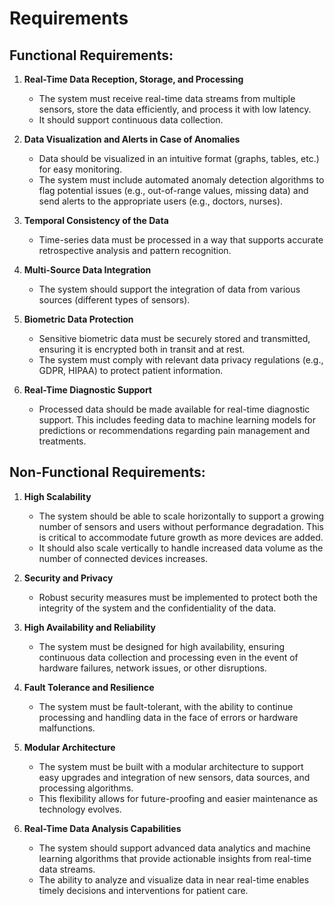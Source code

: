 # Requirements

## Functional Requirements:
1. **Real-Time Data Reception, Storage, and Processing**
   - The system must receive real-time data streams from multiple sensors, store the data efficiently, and process it with low latency. 
   - It should support continuous data collection.

2. **Data Visualization and Alerts in Case of Anomalies**
   - Data should be visualized in an intuitive format (graphs, tables, etc.) for easy monitoring.
   - The system must include automated anomaly detection algorithms to flag potential issues (e.g., out-of-range values, missing data) and send alerts to the appropriate users (e.g., doctors, nurses).

3. **Temporal Consistency of the Data**
   - Time-series data must be processed in a way that supports accurate retrospective analysis and pattern recognition.

4. **Multi-Source Data Integration**
   - The system should support the integration of data from various sources (different types of sensors).

5. **Biometric Data Protection**
   - Sensitive biometric data must be securely stored and transmitted, ensuring it is encrypted both in transit and at rest.
   - The system must comply with relevant data privacy regulations (e.g., GDPR, HIPAA) to protect patient information.
   
6. **Real-Time Diagnostic Support**
   - Processed data should be made available for real-time diagnostic support. This includes feeding data to machine learning models for predictions or recommendations regarding pain management and treatments.

## Non-Functional Requirements:

1. **High Scalability**
   - The system should be able to scale horizontally to support a growing number of sensors and users without performance degradation. This is critical to accommodate future growth as more devices are added.
   - It should also scale vertically to handle increased data volume as the number of connected devices increases.

2. **Security and Privacy**
   - Robust security measures must be implemented to protect both the integrity of the system and the confidentiality of the data.

3. **High Availability and Reliability**
   - The system must be designed for high availability, ensuring continuous data collection and processing even in the event of hardware failures, network issues, or other disruptions.

4. **Fault Tolerance and Resilience**
   - The system must be fault-tolerant, with the ability to continue processing and handling data in the face of errors or hardware malfunctions.

5. **Modular Architecture**
   - The system must be built with a modular architecture to support easy upgrades and integration of new sensors, data sources, and processing algorithms.
   - This flexibility allows for future-proofing and easier maintenance as technology evolves.

6. **Real-Time Data Analysis Capabilities**
   - The system should support advanced data analytics and machine learning algorithms that provide actionable insights from real-time data streams.
   - The ability to analyze and visualize data in near real-time enables timely decisions and interventions for patient care.